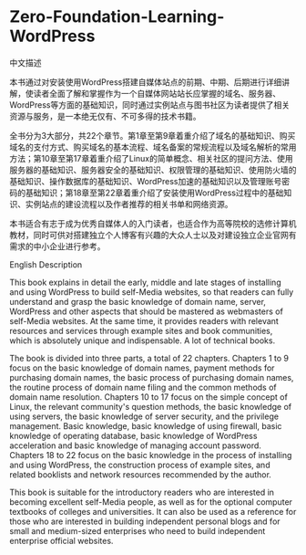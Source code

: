 # Zero-Foundation-Learning-WordPress
中文描述

本书通过对安装使用WordPress搭建自媒体站点的前期、中期、后期进行详细讲解，使读者全面了解和掌握作为一个自媒体网站站长应掌握的域名、服务器、WordPress等方面的基础知识，同时通过实例站点与图书社区为读者提供了相关资源与服务，是一本绝无仅有、不可多得的技术书籍。

全书分为3大部分，共22个章节。第1章至第9章着重介绍了域名的基础知识、购买域名的支付方式、购买域名的基本流程、域名备案的常规流程以及域名解析的常用方法；第10章至第17章着重介绍了Linux的简单概念、相关社区的提问方法、使用服务器的基础知识、服务器安全的基础知识、权限管理的基础知识、使用防火墙的基础知识、操作数据库的基础知识、WordPress加速的基础知识以及管理账号密码的基础知识；第18章至第22章着重介绍了安装使用WordPress过程中的基础知识、实例站点的建设流程以及作者推荐的相关书单和网络资源。

本书适合有志于成为优秀自媒体人的入门读者，也适合作为高等院校的选修计算机教材，同时可供对搭建独立个人博客有兴趣的大众人士以及对建设独立企业官网有需求的中小企业进行参考。

English Description

This book explains in detail the early, middle and late stages of installing and using WordPress to build self-Media websites, so that readers can fully understand and grasp the basic knowledge of domain name, server, WordPress and other aspects that should be mastered as webmasters of self-Media websites. At the same time, it provides readers with relevant resources and services through example sites and book communities, which is absolutely unique and indispensable. A lot of technical books.

The book is divided into three parts, a total of 22 chapters. Chapters 1 to 9 focus on the basic knowledge of domain names, payment methods for purchasing domain names, the basic process of purchasing domain names, the routine process of domain name filing and the common methods of domain name resolution. Chapters 10 to 17 focus on the simple concept of Linux, the relevant community's question methods, the basic knowledge of using servers, the basic knowledge of server security, and the privilege management. Basic knowledge, basic knowledge of using firewall, basic knowledge of operating database, basic knowledge of WordPress acceleration and basic knowledge of managing account password. Chapters 18 to 22 focus on the basic knowledge in the process of installing and using WordPress, the construction process of example sites, and related booklists and network resources recommended by the author.

This book is suitable for the introductory readers who are interested in becoming excellent self-Media people, as well as for the optional computer textbooks of colleges and universities. It can also be used as a reference for those who are interested in building independent personal blogs and for small and medium-sized enterprises who need to build independent enterprise official websites.
